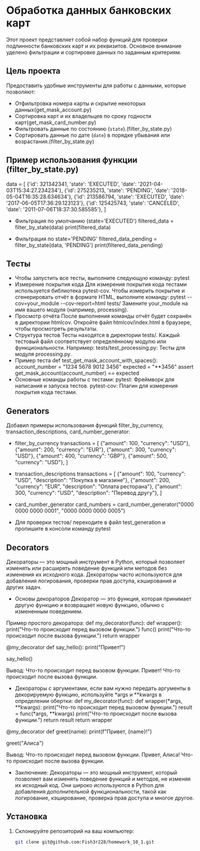 # Обработка данных банковских карт 
Этот проект представляет собой набор функций для проверки подлинности банковских карт и их реквизитов. Основное внимание уделено фильтрации и сортировке данных по заданным критериям.

## Цель проекта

Предоставить удобные инструменты для работы с данными, которые позволяют:
- Отфильтровка номера карты и скрытие некоторых данных(get_mask_account.py)
- Сортировка карт и их владельцев по сроку годности карт(get_mask_card_number.py)
- Фильтровать данные по состоянию (`state`).(filter_by_state.py)
- Сортировать данные по дате (`date`) в порядке убывания или возрастания.(filter_by_state.py)

## Пример использования функции (filter_by_state.py)

data = [
    {'id': 321342341, 'state': 'EXECUTED', 'date': '2021-04-03T15:34:27.234234'},
    {'id': 275235213, 'state': 'PENDING', 'date': '2018-05-04T16:35:28.634634'},
    {'id': 213586794, 'state': 'EXECUTED', 'date': '2017-06-05T17:36:29.123123'},
    {'id': 125425743, 'state': 'CANCELED', 'date': '2011-07-06T18:37:30.585585'},
]

- Фильтрация по умолчанию (state='EXECUTED')
filtered_data = filter_by_state(data)
print(filtered_data)

- Фильтрация по state='PENDING'
filtered_data_pending = filter_by_state(data, 'PENDING')
print(filtered_data_pending)

## Тесты 
- Чтобы запустить все тесты, выполните следующую команду:
pytest
- Измерение покрытия кода
Для измерения покрытия кода тестами используется библиотека pytest-cov. Чтобы измерить покрытие и сгенерировать отчёт в формате HTML, выполните команду:
pytest --cov=your_module --cov-report=html tests/
Замените your_module на имя вашего модуля (например, processing).
- Просмотр отчёта
После выполнения команды отчёт будет сохранён в директории htmlcov. Откройте файл htmlcov/index.html в браузере, чтобы просмотреть результаты.
- Структура тестов
Тесты находятся в директории tests/. Каждый тестовый файл соответствует определённому модулю или функциональности. Например:
tests/test_processing.py: Тесты для модуля processing.py.
- Пример теста
def test_get_mask_account_with_spaces():
    account_number = "1234 5678 9012 3456"
    expected = "**3456"
    assert get_mask_account(account_number) == expected
- Основные команды работы с тестами:
pytest: Фреймворк для написания и запуска тестов.
pytest-cov: Плагин для измерения покрытия кода тестами.

## Generators 
Добавил примеры использования функций filter_by_currency, transaction_descriptions, card_number_generator:
- filter_by_currency
transactions = [
    {"amount": 100, "currency": "USD"},
    {"amount": 200, "currency": "EUR"},
    {"amount": 300, "currency": "USD"},
    {"amount": 400, "currency": "GBP"},
    {"amount": 500, "currency": "USD"},
]
- transaction_descriptions
transactions = [
    {"amount": 100, "currency": "USD", "description": "Покупка в магазине"},
    {"amount": 200, "currency": "EUR", "description": "Оплата ресторана"},
    {"amount": 300, "currency": "USD", "description": "Перевод другу"},
]
- card_number_generator
card_numbers = card_number_generator("0000 0000 0000 0001", "0000 0000 0000 0005")

- Для проверки тестов/ переходите в файл test_generation  и пропишите в консоли команду pytest 
## Decorators
Декораторы — это мощный инструмент в Python, который позволяет изменять или расширять поведение функций или методов без 
изменения их исходного кода. Декораторы часто используются для добавления логирования, проверки прав доступа, 
кэширования и других задач.
- Основы декораторов 
Декоратор — это функция, которая принимает другую функцию и возвращает новую функцию, обычно с измененным поведением.

Пример простого декоратора:
def my_decorator(func):
    def wrapper():
        print("Что-то происходит перед вызовом функции.")
        func()
        print("Что-то происходит после вызова функции.")
    return wrapper

@my_decorator
def say_hello():
    print("Привет!")

say_hello()

Вывод:
Что-то происходит перед вызовом функции.
Привет!
Что-то происходит после вызова функции.

- Декораторы с аргументами, если вам нужно передать аргументы в декорируемую функцию, используйте *args и **kwargs в 
определении обертки:
def my_decorator(func):
    def wrapper(*args, **kwargs):
        print("Что-то происходит перед вызовом функции.")
        result = func(*args, **kwargs)
        print("Что-то происходит после вызова функции.")
        return result
    return wrapper

@my_decorator
def greet(name):
    print(f"Привет, {name}!")

greet("Алиса")

Вывод:
Что-то происходит перед вызовом функции.
Привет, Алиса!
Что-то происходит после вызова функции.
- Заключение:
Декораторы — это мощный инструмент, который позволяет вам изменять поведение функций и методов, не изменяя их исходный 
код. Они широко используются в Python для добавления дополнительной функциональности, такой как логирование, 
кэширование, проверка прав доступа и многое другое.

## Установка

1. Склонируйте репозиторий на ваш компьютер:
   ```bash
   git clone git@github.com:Fish3r228/homework_10_1.git
   